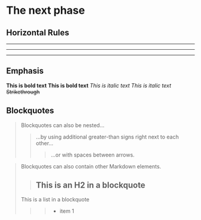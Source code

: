 # The next phase

## Horizontal Rules

___

---

***

## Emphasis

**This is bold text**
__This is bold text__
*This is italic text*
_This is italic text_
~~Strikethrough~~


## Blockquotes


> Blockquotes can also be nested...
>> ...by using additional greater-than signs right next to each other...
> > > ...or with spaces between arrows.
> > >
>> 
> 

>Blockquotes can also contain other Markdown elements.
>> ## This is an H2 in a blockquote
> This is a list in a blockquote
>>> * item 1